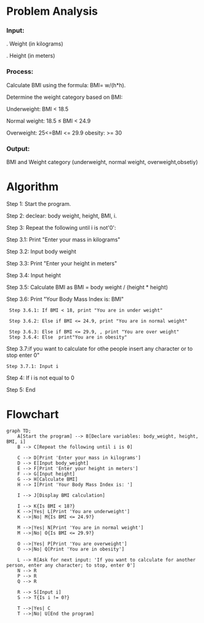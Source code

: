# Problem Analysis

 ### Input:
 . Weight (in kilograms)

. Height (in meters)

### Process:
Calculate BMI using the formula: BMI= w/(h*h).

Determine the weight category based on BMI:

Underweight: BMI < 18.5

Normal weight: 18.5 ≤ BMI < 24.9

Overweight: 25<=BMI <= 29.9
obesity: >= 30


### Output:
BMI and Weight category (underweight, normal weight, overweight,obsetiy)

# Algorithm

Step 1: Start the program.

Step 2: declear: body weight, height, BMI, i.

Step 3: Repeat the following until i is not'0':

   Step 3.1: Print "Enter your mass in kilograms"
 
   Step 3.2: Input body weight

   Step 3.3: Print "Enter your height in meters"

   Step 3.4: Input height

   Step 3.5: Calculate BMI as BMI = body weight / (height * height)

   Step 3.6: Print "Your Body Mass Index is: BMI"

     Step 3.6.1: If BMI < 18, print "You are in under weight"

     Step 3.6.2: Else if BMI <= 24.9, print "You are in normal weight"

     Step 3.6.3: Else if BMI <= 29.9, , print "You are over weight"
     Step 3.6.4: Else  print"You are in obesity"

Step 3.7:if you want to calculate for othe people insert any character or to stop enter 0"

    Step 3.7.1: Input i

Step 4: If i is not equal to 0

Step 5: End

# Flowchart
``` mermaid
graph TD;
    A[Start the program] --> B[Declare variables: body_weight, height, BMI, i]
    B --> C[Repeat the following until i is 0]
    
    C --> D[Print 'Enter your mass in kilograms']
    D --> E[Input body_weight]
    E --> F[Print 'Enter your height in meters']
    F --> G[Input height]
    G --> H[Calculate BMI]
    H --> I[Print 'Your Body Mass Index is: ']
    
    I --> J[Display BMI calculation]
    
    I --> K{Is BMI < 18?}
    K -->|Yes| L[Print 'You are underweight']
    K -->|No| M{Is BMI <= 24.9?}
    
    M -->|Yes| N[Print 'You are in normal weight']
    M -->|No| O{Is BMI <= 29.9?}
    
    O -->|Yes| P[Print 'You are overweight']
    O -->|No| Q[Print 'You are in obesity']
    
    L --> R[Ask for next input: 'If you want to calculate for another person, enter any character; to stop, enter 0']
    N --> R
    P --> R
    Q --> R
    
    R --> S[Input i]
    S --> T{Is i != 0?}
    
    T -->|Yes| C
    T -->|No| U[End the program]

